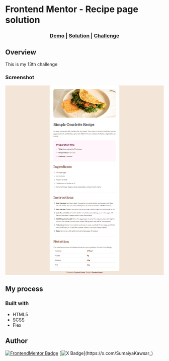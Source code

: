 # Frontend Mentor - Recipe page solution

<div align="center">
  <h3>
    <a href="https://sumaiyakawsar.github.io/FrontendMentorsChallenges/Projects/11-recipe-page">
      Demo
    </a>
    <span> | </span>
    <a href="https://github.com/sumaiyakawsar/FrontendMentorsChallenges/tree/main/Projects/11-recipe-page">
      Solution
    </a>
    <span> | </span>
    <a href="https://www.frontendmentor.io/challenges/recipe-page-KiTsR8QQKm">
      Challenge
    </a>
  </h3>
</div>




## Overview
 This is my 13th challenge

### Screenshot

![Screenshot of the component](../../images/project11-recipe-page.png)


## My process

### Built with

- HTML5
- SCSS
- Flex

 
 
## Author

<!-- - Website - [Add your name here](https://www.your-site.com) -->

[![FrontendMentor Badge](https://img.shields.io/badge/-_SumaiyaKawsar_-3F54A3?style=plastic&labelColor=3F54A3&logo=frontend-mentor&logoColor=white&link=https://www.frontendmentor.io/profile/sumaiyakawsar)](https://www.frontendmentor.io/profile/sumaiyakawsar) [![X Badge](https://img.shields.io/badge/-_SumaiyaKawsar_-black?style=plastic&labelColor=black&logo=X&logoColor=white&link=https://x.com/SumaiyaKawsar_)](https://x.com/SumaiyaKawsar_)